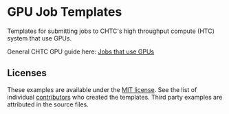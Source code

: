 # GPU Job Templates

Templates for submitting jobs to CHTC's high throughput compute (HTC) system that use GPUs. 

General CHTC GPU guide here: [Jobs that use GPUs][gpu-guide]

[gpu-guide]: http://chtc.cs.wisc.edu/uw-research-computing/gpu-jobs.shtml


## Licenses
These examples are available under the [MIT license](LICENSE).
See the list of individual [contributors](https://github.com/CHTC/templates-GPUs/graphs/contributors) who created the templates.
Third party examples are attributed in the source files.
